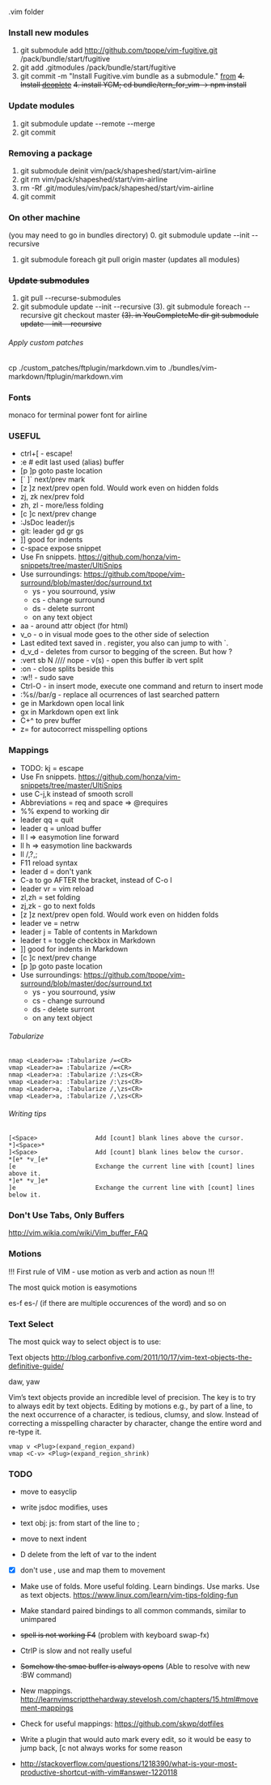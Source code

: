 .vim folder

### Install new modules

1. git submodule add http://github.com/tpope/vim-fugitive.git /pack/bundle/start/fugitive
2. git add .gitmodules /pack/bundle/start/fugitive
3. git commit -m "Install Fugitive.vim bundle as a submodule."
[from](https://shapeshed.com/vim-packages/)
~~4. Install [deoplete](https://github.com/Shougo/deoplete.nvim)~~
~~4. install YCM; cd bundle/tern_for_vim -> npm install~~

### Update modules

1. git submodule update --remote --merge
2. git commit

### Removing a package

1. git submodule deinit vim/pack/shapeshed/start/vim-airline
2. git rm vim/pack/shapeshed/start/vim-airline
3. rm -Rf .git/modules/vim/pack/shapeshed/start/vim-airline
4. git commit

### On other machine

(you may need to go in bundles directory)
0. git submodule update --init --recursive
1. git submodule foreach git pull origin master (updates all modules)

### ~~Update submodules~~

1. git pull --recurse-submodules
2. git submodule update --init --recursive
(3). git submodule foreach --recursive git checkout master
~~(3). in YouCompleteMe dir git submodule update --init --recursive~~



###### Apply custom patches

cp ./custom_patches/ftplugin/markdown.vim to ./bundles/vim-markdown/ftplugin/markdown.vim

### Fonts

monaco for terminal
power font for airline

### USEFUL

 - ctrl+[ - escape!
 - :e # edit last used (alias) buffer
 - [p ]p goto paste location
 - [\` ]\` next/prev mark
 - [z ]z next/prev open fold. Would work even on hidden folds
 - zj, zk nex/prev fold
 - zh, zl - more/less folding
 - [c ]c next/prev change
 - :JsDoc leader/js
 - git: leader gd gr gs
 - ]] good for indents
 - c-space expose snippet
 - Use Fn snippets. https://github.com/honza/vim-snippets/tree/master/UltiSnips
 - Use surroundings: https://github.com/tpope/vim-surround/blob/master/doc/surround.txt
   - ys - you sourround, ysiw
   - cs - change surround
   - ds - delete surront
   - on any text object
 - aa - around attr object (for html)
 - v_o - o in visual mode goes to the other side of selection
 - Last edited text saved in . register, you also can jump to with \`.
 - d_v_d - deletes from cursor to begging of the screen. But how ?
 - :vert sb N //// nope - <c-w>v(s) - open this buffer ib vert split
 - :on - close splits beside this
 - :w!! - sudo save
 - Ctrl-O - in insert mode, execute one command and return to insert mode
 - :%s//bar/g - replace all ocurrences of last searched pattern
 - ge in Markdown open local link
 - gx in Markdown open ext link
 - C+^ to prev buffer
 - z= for autocorrect misspelling options

### Mappings

 - TODO: kj = escape
 - Use Fn snippets. https://github.com/honza/vim-snippets/tree/master/UltiSnips
 - use C-j,k instead of smooth scroll
 - Abbreviations = req and space => @requires 
 - %% expend to working dir
 - leader qq = quit
 - leader q = unload buffer
 - ll l => easymotion line forward
 - ll h => easymotion line backwards
 - ll /,?,;
 - F11 reload syntax
 - leader d = don't yank
 - C-a to go AFTER the bracket, instead of C-o l
 - leader vr = vim reload
 - zl,zh = set folding
 - zj,zk - go to next folds
 - [z ]z next/prev open fold. Would work even on hidden folds
 - leader ve = netrw
 - leader j = Table of contents in Markdown
 - leader t = toggle checkbox in Markdown
 - ]] good for indents in Markdown
 - [c ]c next/prev change
 - [p ]p goto paste location
 - Use surroundings: https://github.com/tpope/vim-surround/blob/master/doc/surround.txt
   - ys - you sourround, ysiw
   - cs - change surround
   - ds - delete surront
   - on any text object

###### Tabularize

```
nmap <Leader>a= :Tabularize /=<CR>
vmap <Leader>a= :Tabularize /=<CR>
nmap <Leader>a: :Tabularize /:\zs<CR>
vmap <Leader>a: :Tabularize /:\zs<CR>
nmap <Leader>a, :Tabularize /,\zs<CR>
vmap <Leader>a, :Tabularize /,\zs<CR>
```

###### Writing tips

```
[<Space>                Add [count] blank lines above the cursor.
*]<Space>*
]<Space>                Add [count] blank lines below the cursor.
*[e* *v_[e*
[e                      Exchange the current line with [count] lines above it.
*]e* *v_]e*
]e                      Exchange the current line with [count] lines below it.
```

### Don't Use Tabs, Only Buffers

http://vim.wikia.com/wiki/Vim_buffer_FAQ

### Motions

!!! First rule of VIM - use motion as verb and action as noun !!!

The most quick motion is easymotions

es-f
es-/ (if there are multiple occurences of the word)
and so on

### Text Select

The most quick way to select object is to use:

Text objects
http://blog.carbonfive.com/2011/10/17/vim-text-objects-the-definitive-guide/

daw, yaw

Vim’s text objects provide an incredible level of precision.
The key is to try to always edit by text objects. Editing by motions e.g.,
by part of a line, to the next occurrence of a character, is tedious, clumsy, and slow.
Instead of correcting a misspelling character by character, change the entire word and re-type it.

```
vmap v <Plug>(expand_region_expand)
vmap <C-v> <Plug>(expand_region_shrink)
```

### TODO

  - move to easyclip
  - write jsdoc modifies, uses

  - text obj: js: from start of the line to ;
  - move to next indent
  - <leader>D delete from the left of var to the indent
  - [x] don't use <leader-jk>, use <c-w> and map them to movement

  - Make use of folds. More useful folding. Learn bindings. Use marks. Use as text objects. https://www.linux.com/learn/vim-tips-folding-fun
  - Make standard paired bindings to all common commands, similar to unimpared
  - ~~spell is not working <leader>F4~~ (problem with keyboard swap-fx)
  - CtrlP is slow and not really useful
  - ~~Somehow the smae buffer is always opens~~ (Able to resolve with new :BW command)
  - New mappings. http://learnvimscriptthehardway.stevelosh.com/chapters/15.html#movement-mappings
  - Check for useful mappings: https://github.com/skwp/dotfiles
  - Write a plugin that would auto mark every edit, so it would be easy to jump back, [c not always works for some reason

  - http://stackoverflow.com/questions/1218390/what-is-your-most-productive-shortcut-with-vim#answer-1220118
